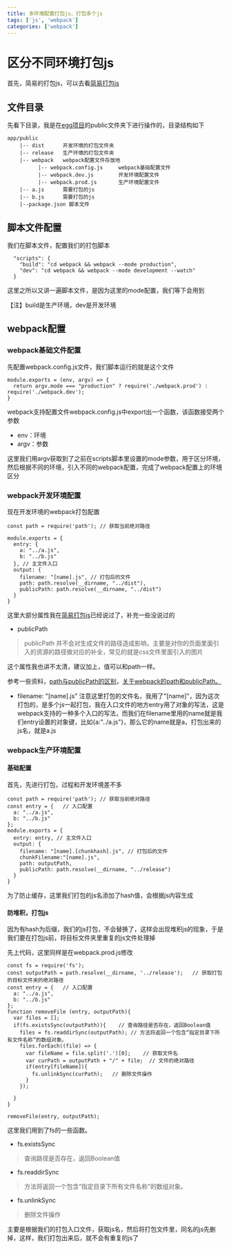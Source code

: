```yaml
---
title: 多环境配置打包js、打包多个js
tags: ['js', 'webpack']
categories: ['webpack']
---
```


# 区分不同环境打包js
首先，简易的打包js，可以去看[简易打包js](https://muguang146.github.io/2020/03/25/build-js/)

## 文件目录
先看下目录，我是在[egg项目](https://muguang146.github.io/2020/03/24/build-egg/)的public文件夹下进行操作的，目录结构如下
```
app/public
    |-- dist      开发环境的打包文件夹
    |-- release   生产环境的打包文件夹
    |-- webpack   webpack配置文件存放地
          |-- webpack.config.js     webpack基础配置文件
          |-- webpack.dev.js        开发环境配置文件
          |-- webpack.prod.js       生产环境配置文件
    |-- a.js      需要打包的js
    |-- b.js      需要打包的js
    |--package.json 脚本文件
```

## 脚本文件配置
我们在脚本文件，配置我们的打包脚本
```
  "scripts": {
    "build": "cd webpack && webpack --mode production",
    "dev": "cd webpack && webpack --mode development --watch"
  }
```
这里之所以又讲一遍脚本文件，是因为这里的mode配置，我们等下会用到

【注】build是生产环境，dev是开发环境

## webpack配置
### webpack基础文件配置
先配置webpack.config.js文件，我们脚本运行的就是这个文件
```
module.exports = (env, argv) => {
  return argv.mode === "production" ? require('./webpack.prod') : require('./webpack.dev');
}
```
webpack支持配置文件webpack.config.js中export出一个函数，该函数接受两个参数

* env：环境
* argv：参数

这里我们用argv获取到了之前在scripts脚本里设置的mode参数，用于区分环境，然后根据不同的环境，引入不同的webpack配置，完成了webpack配置上的环境区分

### webpack开发环境配置
现在开发环境的webpack打包配置
```
const path = require('path'); // 获取当前绝对路径

module.exports = {
  entry: {
    a: "../a.js",
    b: "../b.js"
  }, // 主文件入口
  output: {
    filename: "[name].js", // 打包后的文件
    path: path.resolve(__dirname, "../dist"),
    publicPath: path.resolve(__dirname, "../dist")
  }
}
```
这里大部分属性我在[简易打包js](https://muguang146.github.io/2020/03/25/build-js/)已经说过了，补充一些没说过的

* publicPath
> publicPath 并不会对生成文件的路径造成影响，主要是对你的页面里面引入的资源的路径做对应的补全，常见的就是css文件里面引入的图片

这个属性我也讲不太清，建议加上，值可以和path一样。

参考一些资料，[path与publicPath的区别](https://blog.csdn.net/HeliumLau/article/details/70666433)，[关于webpack的path和publicPath。
](https://www.cnblogs.com/bydzhangxiaowei/p/8972662.html)

* filename: "[name].js"
注意这里打包的文件名，我用了"[name]"，因为这次打包的，是多个js一起打包，我在入口文件的地方entry用了对象的写法，这是webpack支持的一种多个入口的写法，而我们在filename里用的name就是我们entry设置的对象键，比如{a:"../a.js"}，那么它的name就是a，打包出来的js名，就是a.js

### webpack生产环境配置
#### 基础配置
首先，先进行打包，过程和开发环境差不多
```
const path = require('path'); // 获取当前绝对路径
const entry = {   // 入口配置
  a: "../a.js",
  b: "../b.js"
};
module.exports = {
  entry: entry, // 主文件入口
  output: {
    filename: "[name].[chunkhash].js", // 打包后的文件
    chunkFilename:"[name].js",
    path: outputPath,
    publicPath: path.resolve(__dirname, "../release")
  }
}
```
为了防止缓存，这里我们打包的js名添加了hash值，会根据js内容生成

#### 防堆积，打包js
因为有hash为后缀，我们的js打包，不会替换了，这样会出现堆积js的现象，于是我们要在打包js前，将目标文件夹里重复的js文件处理掉

先上代码，这里同样是在webpack.prod.js修改
```
const fs = require('fs');
const outputPath = path.resolve(__dirname, '../release');   // 获取打包的目标文件夹的绝对路径
const entry = {   // 入口配置
  a: "../a.js",
  b: "../b.js"
};
function removeFile (entry, outputPath){
  var files = [];
  if(fs.existsSync(outputPath)){    // 查询路径是否存在，返回Boolean值
    files = fs.readdirSync(outputPath); // 方法将返回一个包含“指定目录下所有文件名称”的数组对象。
    files.forEach((file) => {
      var fileName = file.split('.')[0];    // 获取文件名
      var curPath = outputPath + "/" + file;  // 文件的绝对路径
      if(entry[fileName]){
        fs.unlinkSync(curPath);   // 删除文件操作
      }
    });

  }
}

removeFile(entry, outputPath);
```
这里我们用到了fs的一些函数。

* fs.existsSync

> 查询路径是否存在，返回Boolean值

* fs.readdirSync

> 方法将返回一个包含“指定目录下所有文件名称”的数组对象。

* fs.unlinkSync

> 删除文件操作

主要是根据我们的打包入口文件，获取js名，然后将打包文件里，同名的js先删掉，这样，我们打包出来后，就不会有重复的js了

